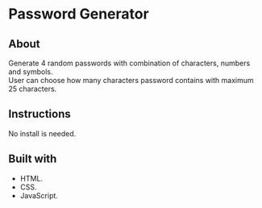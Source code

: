 # Password Generator

## About
Generate 4 random passwords with combination of characters, numbers and symbols.  
User can choose how many characters password contains with maximum 25 characters.

## Instructions
No install is needed.

## Built with
- HTML.
- CSS.
- JavaScript.
